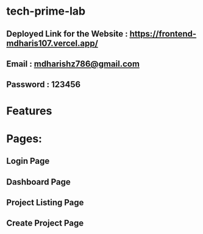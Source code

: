 # tech-prime-lab

## Deployed Link for the Website : https://frontend-mdharis107.vercel.app/

## Email : mdharishz786@gmail.com 
## Password : 123456


# Features  

# Pages:
## Login Page 
## Dashboard Page
## Project Listing Page
## Create Project Page
